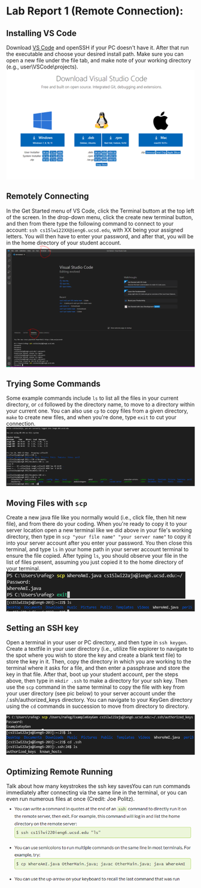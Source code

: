 # Lab Report 1 (Remote Connection):


## Installing VS Code
Download [VS Code](https://code.visualstudio.com/download) and openSSH if your PC doesn't have it. After that run the executable and choose your desired install path. Make sure you can open a new file under the file tab, and make note of your working directory (e.g., user\VSCode\projects). 
![VS Code Image](Step%20One%20Download%20VS%20Code.PNG)

## Remotely Connecting
In the Get Started menu of VS Code, click the Terminal buttom at the top left of the screen. In the drop-down menu, click the create new terminal button, and then from there type the following command to connect to your account: `ssh cs15lwi22XX@ieng6.ucsd.edu`, with XX being your assigned letters. You will then have to enter your password, and after that, you will be in the home directory of your student account.
![Remote Connection](Step%20Two.PNG)

## Trying Some Commands
Some example commands include `ls` to list all the files in your current directory, or `cd` followed by the directory name, to move to a directory within your current one. You can also use `cp` to copy files from a given directory, `make` to create new files, and when you're done, type `exit` to cut your connection.
![Example Commands](Step%20Three%20Example%20Commands.PNG)

## Moving Files with `scp`
Create a new java file like you normally would (i.e., click file, then hit new file), and from there do your coding. When you're ready to copy it to your server location open a new terminal like we did above in your file's working directory, then type in `scp "your file name" "your server name"` to copy it into your server account after you enter your password. You then close this terminal, and type `ls` in your home path in your server account terminal to ensure the file copied. After typing `ls`, you should observe your file in the list of files present, assuming you just copied it to the home directory of your terminal.
![StepFourPt1](StepFourOne.PNG)
![StepFourPt2](StepFourTwo.PNG)

## Setting an SSH key
Open a terminal in your user or PC directory, and then type in `ssh keygen`. Create a textfile in your user directory (i.e., utilize file explorer to navigate to the spot where you wish to store the key and create a blank text file) to store the key in it. Then, copy the directory in which you are working to the terminal where it asks for a file, and then enter a passphrase and store the key in that file. After that, boot up your student account, per the steps above, then type in `mkdir .ssh` to make a directory for your ssh key. Then use the `scp` command in the same terminal to copy the file with key from your user directory (see pic below) to your server account under the /.ssh/authorized_keys directory. You can navigate to your KeyGen directory using the `cd` commands in succession to move from directory to directory.

![StepFivePt1](StepFive.PNG)
![StepFivePt2](StepFiveTwo.PNG)

## Optimizing Remote Running
Talk about how many keystrokes the ssh key savesYou can run commands immediately after connecting via the same line in the terminal, or you can even run numerous files at once (Credit: Joe Politz).
![StepSix](BonusTips.PNG)
